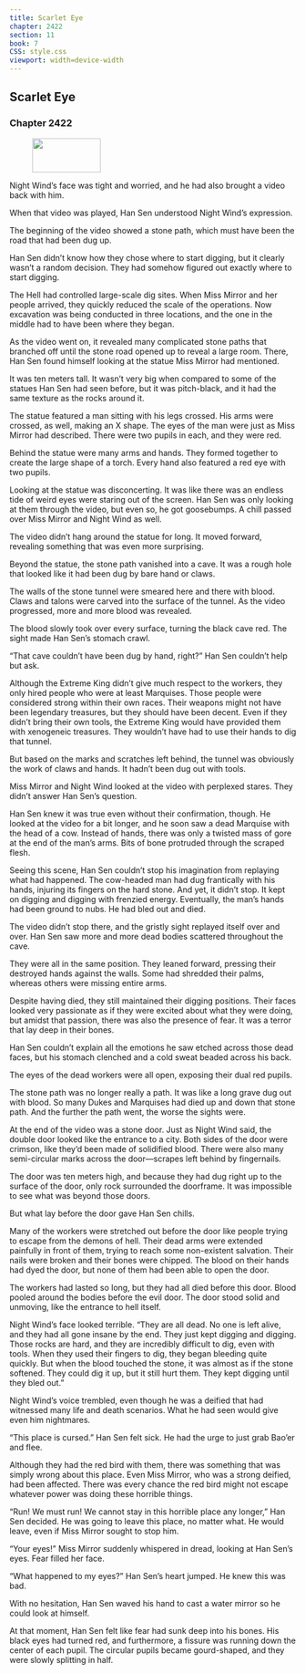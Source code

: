```yaml
---
title: Scarlet Eye
chapter: 2422
section: 11
book: 7
CSS: style.css
viewport: width=device-width
---
```


## Scarlet Eye

### Chapter 2422

<figure>
	<img src="../Images/gem.gif" alt="" id="gem" width="120" height="60" />
</figure>

Night Wind’s face was tight and worried, and he had also brought a video back with him.

When that video was played, Han Sen understood Night Wind’s expression.

The beginning of the video showed a stone path, which must have been the road that had been dug up.

Han Sen didn’t know how they chose where to start digging, but it clearly wasn’t a random decision. They had somehow figured out exactly where to start digging.

The Hell had controlled large-scale dig sites. When Miss Mirror and her people arrived, they quickly reduced the scale of the operations. Now excavation was being conducted in three locations, and the one in the middle had to have been where they began.

As the video went on, it revealed many complicated stone paths that branched off until the stone road opened up to reveal a large room. There, Han Sen found himself looking at the statue Miss Mirror had mentioned.

It was ten meters tall. It wasn’t very big when compared to some of the statues Han Sen had seen before, but it was pitch-black, and it had the same texture as the rocks around it.

The statue featured a man sitting with his legs crossed. His arms were crossed, as well, making an X shape. The eyes of the man were just as Miss Mirror had described. There were two pupils in each, and they were red.

Behind the statue were many arms and hands. They formed together to create the large shape of a torch. Every hand also featured a red eye with two pupils.

Looking at the statue was disconcerting. It was like there was an endless tide of weird eyes were staring out of the screen. Han Sen was only looking at them through the video, but even so, he got goosebumps. A chill passed over Miss Mirror and Night Wind as well.

The video didn’t hang around the statue for long. It moved forward, revealing something that was even more surprising.

Beyond the statue, the stone path vanished into a cave. It was a rough hole that looked like it had been dug by bare hand or claws.

The walls of the stone tunnel were smeared here and there with blood. Claws and talons were carved into the surface of the tunnel. As the video progressed, more and more blood was revealed.

The blood slowly took over every surface, turning the black cave red. The sight made Han Sen’s stomach crawl.

“That cave couldn’t have been dug by hand, right?” Han Sen couldn’t help but ask.

Although the Extreme King didn’t give much respect to the workers, they only hired people who were at least Marquises. Those people were considered strong within their own races. Their weapons might not have been legendary treasures, but they should have been decent. Even if they didn’t bring their own tools, the Extreme King would have provided them with xenogeneic treasures. They wouldn’t have had to use their hands to dig that tunnel.

But based on the marks and scratches left behind, the tunnel was obviously the work of claws and hands. It hadn’t been dug out with tools.

Miss Mirror and Night Wind looked at the video with perplexed stares. They didn’t answer Han Sen’s question.

Han Sen knew it was true even without their confirmation, though. He looked at the video for a bit longer, and he soon saw a dead Marquise with the head of a cow. Instead of hands, there was only a twisted mass of gore at the end of the man’s arms. Bits of bone protruded through the scraped flesh.

Seeing this scene, Han Sen couldn’t stop his imagination from replaying what had happened. The cow-headed man had dug frantically with his hands, injuring its fingers on the hard stone. And yet, it didn’t stop. It kept on digging and digging with frenzied energy. Eventually, the man’s hands had been ground to nubs. He had bled out and died.

The video didn’t stop there, and the gristly sight replayed itself over and over. Han Sen saw more and more dead bodies scattered throughout the cave.

They were all in the same position. They leaned forward, pressing their destroyed hands against the walls. Some had shredded their palms, whereas others were missing entire arms.

Despite having died, they still maintained their digging positions. Their faces looked very passionate as if they were excited about what they were doing, but amidst that passion, there was also the presence of fear. It was a terror that lay deep in their bones.

Han Sen couldn’t explain all the emotions he saw etched across those dead faces, but his stomach clenched and a cold sweat beaded across his back.

The eyes of the dead workers were all open, exposing their dual red pupils.

The stone path was no longer really a path. It was like a long grave dug out with blood. So many Dukes and Marquises had died up and down that stone path. And the further the path went, the worse the sights were.

At the end of the video was a stone door. Just as Night Wind said, the double door looked like the entrance to a city. Both sides of the door were crimson, like they’d been made of solidified blood. There were also many semi-circular marks across the door—scrapes left behind by fingernails.

The door was ten meters high, and because they had dug right up to the surface of the door, only rock surrounded the doorframe. It was impossible to see what was beyond those doors.

But what lay before the door gave Han Sen chills.

Many of the workers were stretched out before the door like people trying to escape from the demons of hell. Their dead arms were extended painfully in front of them, trying to reach some non-existent salvation. Their nails were broken and their bones were chipped. The blood on their hands had dyed the door, but none of them had been able to open the door.

The workers had lasted so long, but they had all died before this door. Blood pooled around the bodies before the evil door. The door stood solid and unmoving, like the entrance to hell itself.

Night Wind’s face looked terrible. “They are all dead. No one is left alive, and they had all gone insane by the end. They just kept digging and digging. Those rocks are hard, and they are incredibly difficult to dig, even with tools. When they used their fingers to dig, they began bleeding quite quickly. But when the blood touched the stone, it was almost as if the stone softened. They could dig it up, but it still hurt them. They kept digging until they bled out.”

Night Wind’s voice trembled, even though he was a deified that had witnessed many life and death scenarios. What he had seen would give even him nightmares.

“This place is cursed.” Han Sen felt sick. He had the urge to just grab Bao’er and flee.

Although they had the red bird with them, there was something that was simply wrong about this place. Even Miss Mirror, who was a strong deified, had been affected. There was every chance the red bird might not escape whatever power was doing these horrible things.

“Run! We must run! We cannot stay in this horrible place any longer,” Han Sen decided. He was going to leave this place, no matter what. He would leave, even if Miss Mirror sought to stop him.

“Your eyes!” Miss Mirror suddenly whispered in dread, looking at Han Sen’s eyes. Fear filled her face.

“What happened to my eyes?” Han Sen’s heart jumped. He knew this was bad.

With no hesitation, Han Sen waved his hand to cast a water mirror so he could look at himself.

At that moment, Han Sen felt like fear had sunk deep into his bones. His black eyes had turned red, and furthermore, a fissure was running down the center of each pupil. The circular pupils became gourd-shaped, and they were slowly splitting in half.